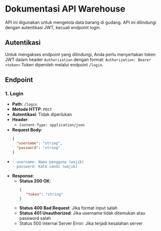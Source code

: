# Dokumentasi API Warehouse

API ini digunakan untuk mengelola data barang di gudang. API ini dilindungi dengan autentikasi JWT, kecuali endpoint login.

## Autentikasi

Untuk mengakses endpoint yang dilindungi, Anda perlu menyertakan token JWT dalam header `Authorization` dengan format:
`Authorization: Bearer <token>` Token diperoleh melalui endpoint `/login`.

## Endpoint

### 1. Login

- **Path**: `/login`
- **Metode HTTP**: `POST`
- **Autentikasi**: Tidak diperlukan
- **Header**: 
  - `Content-Type: application/json`
- **Request Body**:
  ```json
  {
    "username": "string",
    "password": "string"
  }

- ```diff
  - username: Nama pengguna (wajib)
  - password: Kata sandi (wajib)

- **Response**:
  - **Status 200 OK**:
     ```json
     {
        "token": "string"
     }
  - **Status 400 Bad Request**: Jika format input salah
  - **Status 401 Unauthorized**: Jika username tidak ditemukan atau password salah
  - Status 500 Internal Server Error: Jika terjadi kesalahan server
 

